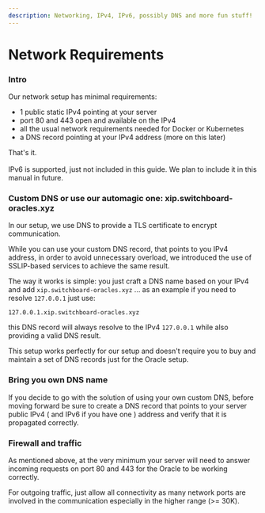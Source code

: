 ```yaml
---
description: Networking, IPv4, IPv6, possibly DNS and more fun stuff!
---
```


# Network Requirements

### Intro

Our network setup has minimal requirements:

* 1 public static IPv4 pointing at your server
* port 80 and 443 open and available on the IPv4
* all the usual network requirements needed for Docker or Kubernetes
* a DNS record pointing at your IPv4 address (more on this later)

That's it. \
\
IPv6 is supported, just not included in this guide. We plan to include it in this manual in future.

### Custom DNS or use our automagic one: xip.switchboard-oracles.xyz

In our setup, we use DNS to provide a TLS certificate to encrypt communication.

While you can use your custom DNS record, that points to you IPv4 address, in order to avoid unnecessary overload, we introduced the use of SSLIP-based services to achieve the same result.

The way it works is simple: you just craft a DNS name based on your IPv4 and add `xip.switchboard-oracles.xyz` ... as an example if you need to resolve `127.0.0.1` just use:

```
127.0.0.1.xip.switchboard-oracles.xyz
```

this DNS record will always resolve to the IPv4 `127.0.0.1` while also providing a valid DNS result.

This setup works perfectly for our setup and doesn't require you to buy and maintain a set of DNS records just for the Oracle setup.

### Bring you own DNS name

If you decide to go with the solution of using your own custom DNS, before moving forward be sure to create a DNS record that points to your server public IPv4 ( and IPv6 if you have one ) address and verify that it is propagated correctly.

### Firewall and traffic

As mentioned above, at the very minimum your server will need to answer incoming requests on port 80 and 443 for the Oracle to be working correctly.

For outgoing traffic, just allow all connectivity as many network ports are involved in the communication especially in the higher range (>= 30K).
